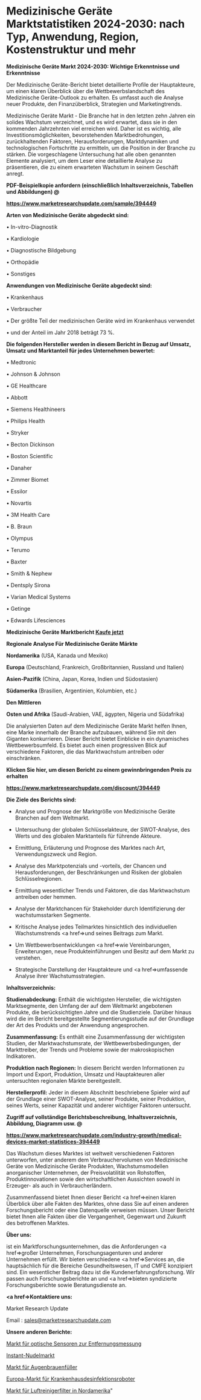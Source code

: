 # Medizinische Geräte Marktstatistiken 2024-2030: nach Typ, Anwendung, Region, Kostenstruktur und mehr

<strong>Medizinische Geräte Markt 2024-2030: Wichtige Erkenntnisse und Erkenntnisse</strong>

Der Medizinische Geräte-Bericht bietet detaillierte Profile der Hauptakteure, um einen klaren Überblick über die Wettbewerbslandschaft des Medizinische Geräte-Outlook zu erhalten. Es umfasst auch die Analyse neuer Produkte, den Finanzüberblick, Strategien und Marketingtrends.

Medizinische Geräte Markt - Die Branche hat in den letzten zehn Jahren ein solides Wachstum verzeichnet, und es wird erwartet, dass sie in den kommenden Jahrzehnten viel erreichen wird. Daher ist es wichtig, alle Investitionsmöglichkeiten, bevorstehenden Marktbedrohungen, zurückhaltenden Faktoren, Herausforderungen, Marktdynamiken und technologischen Fortschritte zu ermitteln, um die Position in der Branche zu stärken. Die vorgeschlagene Untersuchung hat alle oben genannten Elemente analysiert, um dem Leser eine detaillierte Analyse zu präsentieren, die zu einem erwarteten Wachstum in seinem Geschäft anregt.



<strong><b>PDF-Beispielkopie anfordern (einschließlich Inhaltsverzeichnis, Tabellen und Abbildungen) @ </b></strong>

<strong><a href=https://www.marketresearchupdate.com/sample/394449>

<strong>https://www.marketresearchupdate.com/sample/394449</u></a></strong></strong>



<strong>Arten von Medizinische Geräte abgedeckt sind:</strong>

• In-vitro-Diagnostik

• Kardiologie

• Diagnostische Bildgebung

• Orthopädie

• Sonstiges



<strong>Anwendungen von Medizinische Geräte abgedeckt sind:</strong>

• Krankenhaus

• Verbraucher

• Der größte Teil der medizinischen Geräte wird im Krankenhaus verwendet

• und der Anteil im Jahr 2018 beträgt 73 %.



<strong>Die folgenden Hersteller werden in diesem Bericht in Bezug auf Umsatz, Umsatz und Marktanteil für jedes Unternehmen bewertet:</strong>

• Medtronic

• Johnson & Johnson

• GE Healthcare

• Abbott

• Siemens Healthineers

• Philips Health

• Stryker

• Becton Dickinson

• Boston Scientific

• Danaher

• Zimmer Biomet

• Essilor

• Novartis

• 3M Health Care

• B. Braun

• Olympus

• Terumo

• Baxter

• Smith & Nephew

• Dentsply Sirona

• Varian Medical Systems

• Getinge

• Edwards Lifesciences



<strong>Medizinische Geräte Marktbericht <a href=https://www.marketresearchupdate.com/buynow/394449>Kaufe jetzt</a></strong>



<strong>Regionale Analyse Für Medizinische Geräte Märkte</strong>



<strong>Nordamerika</strong> (USA, Kanada und Mexiko)



<strong>Europa</strong> (Deutschland, Frankreich, Großbritannien, Russland und Italien)



<strong>Asien-Pazifik</strong> (China, Japan, Korea, Indien und Südostasien)



<strong>Südamerika</strong> (Brasilien, Argentinien, Kolumbien, etc.)



<strong>Den Mittleren</strong> 

<strong>Osten und Afrika</strong> (Saudi-Arabien, VAE, ägypten, Nigeria und Südafrika)

Die analysierten Daten auf dem Medizinische Geräte Markt helfen Ihnen, eine Marke innerhalb der Branche aufzubauen, während Sie mit den Giganten konkurrieren. Dieser Bericht bietet Einblicke in ein dynamisches Wettbewerbsumfeld. Es bietet auch einen progressiven Blick auf verschiedene Faktoren, die das Marktwachstum antreiben oder einschränken.



<strong>Klicken Sie hier, um diesen Bericht zu einem gewinnbringenden Preis zu erhalten
</strong>

<strong><a href=https://www.marketresearchupdate.com/discount/394449>https://www.marketresearchupdate.com/discount/394449</b></u></strong></a>



<strong>Die Ziele des Berichts sind:</strong>

- Analyse und Prognose der Marktgröße von Medizinische Geräte Branchen auf dem Weltmarkt.

- Untersuchung der globalen Schlüsselakteure, der SWOT-Analyse, des Werts und des globalen Marktanteils für führende Akteure.

- Ermittlung, Erläuterung und Prognose des Marktes nach Art, Verwendungszweck und Region.

- Analyse des Marktpotenzials und -vorteils, der Chancen und Herausforderungen, der Beschränkungen und Risiken der globalen Schlüsselregionen.

- Ermittlung wesentlicher Trends und Faktoren, die das Marktwachstum antreiben oder hemmen.

- Analyse der Marktchancen für Stakeholder durch Identifizierung der wachstumsstarken Segmente.

- Kritische Analyse jedes Teilmarktes hinsichtlich des individuellen Wachstumstrends <a href=>und</a> seines Beitrags zum Markt.

- Um Wettbewerbsentwicklungen <a href=>wie</a> Vereinbarungen, Erweiterungen, neue Produkteinführungen und Besitz auf dem Markt zu verstehen.

- Strategische Darstellung der Hauptakteure und <a href=>umfas</a>sende Analyse ihrer Wachstumsstrategien.



<strong>Inhaltsverzeichnis:</strong>



<strong>Studienabdeckung:</strong> Enthält die wichtigsten Hersteller, die wichtigsten Marktsegmente, den Umfang der auf dem Weltmarkt angebotenen Produkte, die berücksichtigten Jahre und die Studienziele. Darüber hinaus wird die im Bericht bereitgestellte Segmentierungsstudie auf der Grundlage der Art des Produkts und der Anwendung angesprochen.



<strong>Zusammenfassung:</strong> Es enthält eine Zusammenfassung der wichtigsten Studien, der Marktwachstumsrate, der Wettbewerbsbedingungen, der Markttreiber, der Trends und Probleme sowie der makroskopischen Indikatoren.



<strong>Produktion nach Regionen:</strong> In diesem Bericht werden Informationen zu Import und Export, Produktion, Umsatz und Hauptakteuren aller untersuchten regionalen Märkte bereitgestellt.



<strong>Herstellerprofil:</strong> Jeder in diesem Abschnitt beschriebene Spieler wird auf der Grundlage einer SWOT-Analyse, seiner Produkte, seiner Produktion, seines Werts, seiner Kapazität und anderer wichtiger Faktoren untersucht.



<strong><b>Zugriff auf vollständige Berichtsbeschreibung, Inhaltsverzeichnis, Abbildung, Diagramm usw. @ </b></strong>

<strong><a href=https://www.marketresearchupdate.com/industry-growth/medical-devices-market-statistices-394449>https://www.marketresearchupdate.com/industry-growth/medical-devices-market-statistices-394449</a></strong>

Das Wachstum dieses Marktes ist weltweit verschiedenen Faktoren unterworfen, unter anderem dem Verbrauchervolumen von Medizinische Geräte von Medizinische Geräte Produkten, Wachstumsmodellen anorganischer Unternehmen, der Preisvolatilität von Rohstoffen, Produktinnovationen sowie den wirtschaftlichen Aussichten sowohl in Erzeuger- als auch in Verbraucherländern.

Zusammenfassend bietet Ihnen dieser Bericht <a href=>einen</a> klaren Überblick über alle Fakten des Marktes, ohne dass Sie auf einen anderen Forschungsbericht oder eine Datenquelle verweisen müssen. Unser Bericht bietet Ihnen alle Fakten über die Vergangenheit, Gegenwart und Zukunft des betroffenen Marktes.



<strong>Über uns:</strong>

 ist ein Marktforschungsunternehmen, das die Anforderungen <a href=>großer</a> Unternehmen, Forschungsagenturen und anderer Unternehmen erfüllt. Wir bieten verschiedene <a href=>Services</a> an, die hauptsächlich für die Bereiche Gesundheitswesen, IT und CMFE konzipiert sind. Ein wesentlicher Beitrag dazu ist die Kundenerfahrungsforschung. Wir passen auch Forschungsberichte an und <a href=>bieten</a> syndizierte Forschungsberichte sowie Beratungsdienste an.



<strong><a href=>Kontaktiere uns:</a></strong>

Market Research Update

Email : sales@marketresearchupdate.com



<strong>Unsere anderen Berichte:</strong>

<a href=https://www.linkedin.com/pulse/distance-measuring-optical-sensors-market-2023-2029-in-depth>Markt für optische Sensoren zur Entfernungsmessung</a>

<a href=https://www.linkedin.com/pulse/instant-noodles-market-size-trends-consumption-future>Instant-Nudelmarkt</a>

<a href=https://www.linkedin.com/pulse/brow-filler-market-size-trends-consumption-future>Markt für Augenbrauenfüller</a>

<a href=https://www.linkedin.com/pulse/europe-hospital-disinfection-robots-market>Europa-Markt für Krankenhausdesinfektionsroboter</a>

<a href=https://www.linkedin.com/pulse/north-america-purifier-filters-market-size-incredible>Markt für Luftreinigerfilter in Nordamerika</a>"
